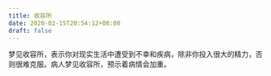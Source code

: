 ```yaml
---
title: 收容所
date: 2020-02-15T20:54:12+08:00
draft: false
---
```


梦见收容所，表示你对现实生活中遭受到不幸和疾病，除非你投入很大的精力，否则很难克服。病人梦见收容所，预示着病情会加重。